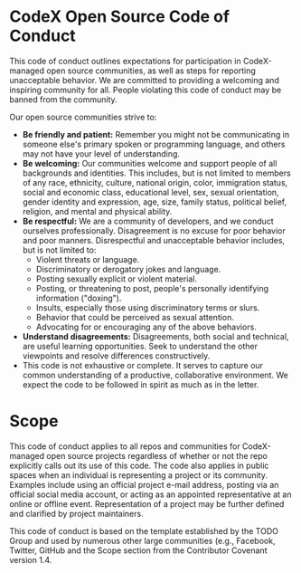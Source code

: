 # CodeX Open Source Code of Conduct  
This code of conduct outlines expectations for participation in CodeX-managed open source communities, as well as steps for reporting unacceptable behavior. We are committed to providing a welcoming and inspiring community for all. People violating this code of conduct may be banned from the community.  

Our open source communities strive to:  

- __Be friendly and patient:__ Remember you might not be communicating in someone else's primary spoken or programming language, and others may not have your level of understanding.  
- __Be welcoming:__ Our communities welcome and support people of all backgrounds and identities. This includes, but is not limited to members of any race, ethnicity, culture, national origin, color, immigration status, social and economic class, educational level, sex, sexual orientation, gender identity and expression, age, size, family status, political belief, religion, and mental and physical ability.  
- __Be respectful:__ We are a community of developers, and we conduct ourselves professionally. Disagreement is no excuse for poor behavior and poor manners. Disrespectful and unacceptable behavior includes, but is not limited to:  
  - Violent threats or language.
  - Discriminatory or derogatory jokes and language.
  - Posting sexually explicit or violent material.
  - Posting, or threatening to post, people's personally identifying information ("doxing").
  - Insults, especially those using discriminatory terms or slurs.
  - Behavior that could be perceived as sexual attention.
  - Advocating for or encouraging any of the above behaviors.
- __Understand disagreements:__ Disagreements, both social and technical, are useful learning opportunities. Seek to understand the other viewpoints and resolve differences constructively.
- This code is not exhaustive or complete. It serves to capture our common understanding of a productive, collaborative environment. We expect the code to be followed in spirit as much as in the letter.
# Scope
This code of conduct applies to all repos and communities for CodeX-managed open source projects regardless of whether or not the repo explicitly calls out its use of this code. The code also applies in public spaces when an individual is representing a project or its community. Examples include using an official project e-mail address, posting via an official social media account, or acting as an appointed representative at an online or offline event. Representation of a project may be further defined and clarified by project maintainers.  

This code of conduct is based on the template established by the TODO Group and used by numerous other large communities (e.g., Facebook, Twitter, GitHub and the Scope section from the Contributor Covenant version 1.4.

